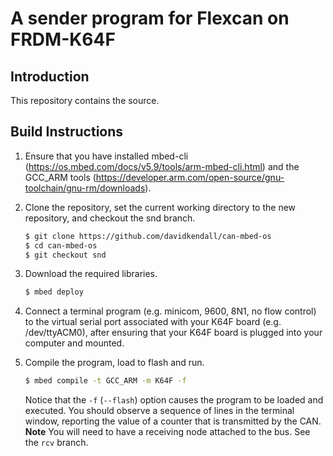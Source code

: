 # A sender program for Flexcan on FRDM-K64F

## Introduction

This repository contains the source.


## Build Instructions


1. Ensure that you have installed mbed-cli
   (https://os.mbed.com/docs/v5.9/tools/arm-mbed-cli.html) and the GCC_ARM
   tools
   (https://developer.arm.com/open-source/gnu-toolchain/gnu-rm/downloads). 

1. Clone the repository, set the current working directory to the new 
   repository, and checkout the snd branch.

     ```sh
     $ git clone https://github.com/davidkendall/can-mbed-os
     $ cd can-mbed-os
     $ git checkout snd
     ```

1. Download the required libraries.

   ```sh
   $ mbed deploy
   ```

1. Connect a terminal program (e.g. minicom, 9600, 8N1, no flow control) to the
   virtual serial port associated with your K64F board (e.g. /dev/ttyACM0),
   after ensuring that your K64F board is plugged into your computer and
   mounted.

1. Compile the program, load to flash and run.

     ```sh
     $ mbed compile -t GCC_ARM -m K64F -f
     ```
   Notice that the `-f` (`--flash`) option causes the program to be loaded and
   executed. You should observe a sequence of lines in the terminal window,
   reporting the value of a counter that is transmitted by the
   CAN. **Note** You will need to have a receiving node attached to the bus.
   See the `rcv` branch.

